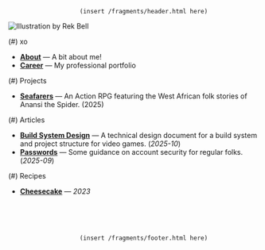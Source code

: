                         (insert /fragments/header.html here)

![Illustration by [Rek Bell](https://kokorobot.ca/)](/data/site/xo_profile_pic.jpg)

(#) xo 

* [**About**](./about/xo.html) — A bit about me!
* [**Career**](./about/career.html) — My professional portfolio
 
(#) Projects

- [**Seafarers**](./projects/seafarers.html) — An Action RPG featuring the
      West African folk stories of Anansi the Spider. (2025)

(#) Articles

- [**Build System Design**](./articles/2025/build-system-design.html)
    — A technical design document for a build system and project structure for
    video games. (*2025-10*)
- [**Passwords**](./articles/2025/passwords.html) — Some guidance
      on account security for regular folks. (*2025-09*)
      
(#) Recipes

- [**Cheesecake**](./recipes/2023/cheesecake.html) — *2023*

<br><br><br>

                        (insert /fragments/footer.html here) 